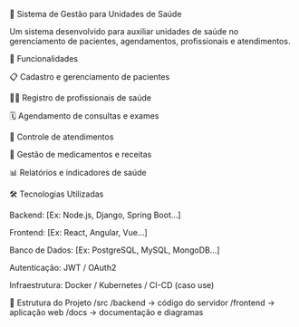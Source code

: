 🏥 Sistema de Gestão para Unidades de Saúde

Um sistema desenvolvido para auxiliar unidades de saúde no gerenciamento de pacientes, agendamentos, profissionais e atendimentos.

🚀 Funcionalidades

📋 Cadastro e gerenciamento de pacientes

👨‍⚕️ Registro de profissionais de saúde

🗓️ Agendamento de consultas e exames

🏥 Controle de atendimentos

💊 Gestão de medicamentos e receitas

📊 Relatórios e indicadores de saúde

🛠️ Tecnologias Utilizadas

Backend: [Ex: Node.js, Django, Spring Boot...]

Frontend: [Ex: React, Angular, Vue...]

Banco de Dados: [Ex: PostgreSQL, MySQL, MongoDB...]

Autenticação: JWT / OAuth2

Infraestrutura: Docker / Kubernetes / CI-CD (caso use)

📂 Estrutura do Projeto
/src
  /backend    -> código do servidor
  /frontend   -> aplicação web
  /docs       -> documentação e diagramas
